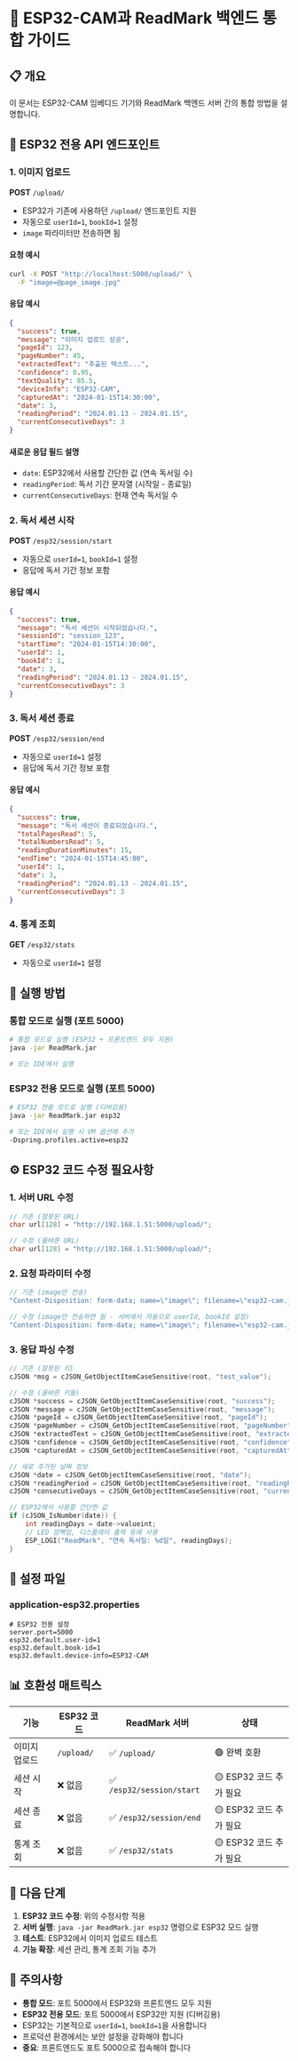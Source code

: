 # 🚀 ESP32-CAM과 ReadMark 백엔드 통합 가이드

## 📋 개요
이 문서는 ESP32-CAM 임베디드 기기와 ReadMark 백엔드 서버 간의 통합 방법을 설명합니다.

## 🔌 ESP32 전용 API 엔드포인트

### 1. 이미지 업로드
**POST** `/upload/`
- ESP32가 기존에 사용하던 `/upload/` 엔드포인트 지원
- 자동으로 `userId=1`, `bookId=1` 설정
- `image` 파라미터만 전송하면 됨

#### 요청 예시
```bash
curl -X POST "http://localhost:5000/upload/" \
  -F "image=@page_image.jpg"
```

#### 응답 예시
```json
{
  "success": true,
  "message": "이미지 업로드 성공",
  "pageId": 123,
  "pageNumber": 45,
  "extractedText": "추출된 텍스트...",
  "confidence": 0.95,
  "textQuality": 85.5,
  "deviceInfo": "ESP32-CAM",
  "capturedAt": "2024-01-15T14:30:00",
  "date": 3,
  "readingPeriod": "2024.01.13 - 2024.01.15",
  "currentConsecutiveDays": 3
}
```

#### 새로운 응답 필드 설명
- `date`: ESP32에서 사용할 간단한 값 (연속 독서일 수)
- `readingPeriod`: 독서 기간 문자열 (시작일 - 종료일)
- `currentConsecutiveDays`: 현재 연속 독서일 수

### 2. 독서 세션 시작
**POST** `/esp32/session/start`
- 자동으로 `userId=1`, `bookId=1` 설정
- 응답에 독서 기간 정보 포함

#### 응답 예시
```json
{
  "success": true,
  "message": "독서 세션이 시작되었습니다.",
  "sessionId": "session_123",
  "startTime": "2024-01-15T14:30:00",
  "userId": 1,
  "bookId": 1,
  "date": 3,
  "readingPeriod": "2024.01.13 - 2024.01.15",
  "currentConsecutiveDays": 3
}
```

### 3. 독서 세션 종료
**POST** `/esp32/session/end`
- 자동으로 `userId=1` 설정
- 응답에 독서 기간 정보 포함

#### 응답 예시
```json
{
  "success": true,
  "message": "독서 세션이 종료되었습니다.",
  "totalPagesRead": 5,
  "totalNumbersRead": 5,
  "readingDurationMinutes": 15,
  "endTime": "2024-01-15T14:45:00",
  "userId": 1,
  "date": 3,
  "readingPeriod": "2024.01.13 - 2024.01.15",
  "currentConsecutiveDays": 3
}
```

### 4. 통계 조회
**GET** `/esp32/stats`
- 자동으로 `userId=1` 설정

## 🚀 실행 방법

### 통합 모드로 실행 (포트 5000)
```bash
# 통합 모드로 실행 (ESP32 + 프론트엔드 모두 지원)
java -jar ReadMark.jar

# 또는 IDE에서 실행
```

### ESP32 전용 모드로 실행 (포트 5000)
```bash
# ESP32 전용 모드로 실행 (디버깅용)
java -jar ReadMark.jar esp32

# 또는 IDE에서 실행 시 VM 옵션에 추가
-Dspring.profiles.active=esp32
```

## ⚙️ ESP32 코드 수정 필요사항

### 1. 서버 URL 수정
```c
// 기존 (잘못된 URL)
char url[128] = "http://192.168.1.51:5000/upload/";

// 수정 (올바른 URL)
char url[128] = "http://192.168.1.51:5000/upload/";
```

### 2. 요청 파라미터 수정
```c
// 기존 (image만 전송)
"Content-Disposition: form-data; name=\"image\"; filename=\"esp32-cam.jpg\""

// 수정 (image만 전송하면 됨 - 서버에서 자동으로 userId, bookId 설정)
"Content-Disposition: form-data; name=\"image\"; filename=\"esp32-cam.jpg\""
```

### 3. 응답 파싱 수정
```c
// 기존 (잘못된 키)
cJSON *msg = cJSON_GetObjectItemCaseSensitive(root, "test_value");

// 수정 (올바른 키들)
cJSON *success = cJSON_GetObjectItemCaseSensitive(root, "success");
cJSON *message = cJSON_GetObjectItemCaseSensitive(root, "message");
cJSON *pageId = cJSON_GetObjectItemCaseSensitive(root, "pageId");
cJSON *pageNumber = cJSON_GetObjectItemCaseSensitive(root, "pageNumber");
cJSON *extractedText = cJSON_GetObjectItemCaseSensitive(root, "extractedText");
cJSON *confidence = cJSON_GetObjectItemCaseSensitive(root, "confidence");
cJSON *capturedAt = cJSON_GetObjectItemCaseSensitive(root, "capturedAt");

// 새로 추가된 날짜 정보
cJSON *date = cJSON_GetObjectItemCaseSensitive(root, "date");
cJSON *readingPeriod = cJSON_GetObjectItemCaseSensitive(root, "readingPeriod");
cJSON *consecutiveDays = cJSON_GetObjectItemCaseSensitive(root, "currentConsecutiveDays");

// ESP32에서 사용할 간단한 값
if (cJSON_IsNumber(date)) {
    int readingDays = date->valueint;
    // LED 깜빡임, 디스플레이 출력 등에 사용
    ESP_LOGI("ReadMark", "연속 독서일: %d일", readingDays);
}
```

## 🔧 설정 파일

### application-esp32.properties
```properties
# ESP32 전용 설정
server.port=5000
esp32.default.user-id=1
esp32.default.book-id=1
esp32.default.device-info=ESP32-CAM
```

## 📊 호환성 매트릭스

| 기능 | ESP32 코드 | ReadMark 서버 | 상태 |
|------|------------|---------------|------|
| 이미지 업로드 | `/upload/` | ✅ `/upload/` | 🟢 완벽 호환 |
| 세션 시작 | ❌ 없음 | ✅ `/esp32/session/start` | 🟡 ESP32 코드 추가 필요 |
| 세션 종료 | ❌ 없음 | ✅ `/esp32/session/end` | 🟡 ESP32 코드 추가 필요 |
| 통계 조회 | ❌ 없음 | ✅ `/esp32/stats` | 🟡 ESP32 코드 추가 필요 |

## 🎯 다음 단계

1. **ESP32 코드 수정**: 위의 수정사항 적용
2. **서버 실행**: `java -jar ReadMark.jar esp32` 명령으로 ESP32 모드 실행
3. **테스트**: ESP32에서 이미지 업로드 테스트
4. **기능 확장**: 세션 관리, 통계 조회 기능 추가

## 🚨 주의사항

- **통합 모드**: 포트 5000에서 ESP32와 프론트엔드 모두 지원
- **ESP32 전용 모드**: 포트 5000에서 ESP32만 지원 (디버깅용)
- ESP32는 기본적으로 `userId=1`, `bookId=1`을 사용합니다
- 프로덕션 환경에서는 보안 설정을 강화해야 합니다
- **중요**: 프론트엔드도 포트 5000으로 접속해야 합니다


